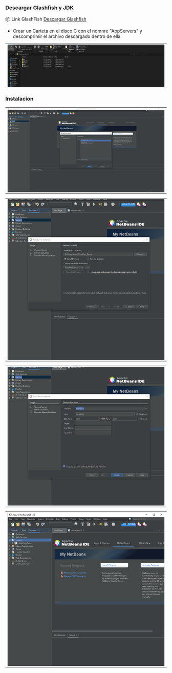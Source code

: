 ### Descargar Glashfish y JDK

📦 Link GlashFish [Descargar Glashfish ](https://javaee.github.io/glassfish/download)

- Crear un Carteta en el disco C con el nomnre "AppServers" y descomprimir el archivo descargado dentro de ella

<table align="center" >
  <tr>
    <td align="center" style="padding=0;width=50%;">
      <img align="center" style="padding=0;" src="../images/glassfish.png" />
    </td>
  </tr>
</table>

### Instalacion

<table align="center" >
  <tr>
    <td align="center" style="padding=0;width=50%;">
      <img align="center" style="padding=0;" src="../images/agregarServer1.png" />
    </td>
  </tr>
</table>

<table align="center" >
  <tr>
    <td align="center" style="padding=0;width=50%;">
      <img align="center" style="padding=0;" src="../images/agregarServer2.png" />
    </td>
  </tr>
</table>

<table align="center" >
  <tr>
    <td align="center" style="padding=0;width=50%;">
      <img align="center" style="padding=0;" src="../images/agregarServer3.png" />
    </td>
  </tr>
</table>

<table align="center" >
  <tr>
    <td align="center" style="padding=0;width=50%;">
      <img align="center" style="padding=0;" src="../images/agregarServer4.png" />
    </td>
  </tr>
</table>


